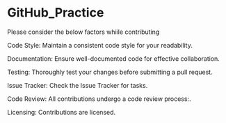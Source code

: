 # GitHub_Practice

Please consider the below factors whiile contributing

Code Style:
Maintain a consistent code style for your readability.

Documentation:
Ensure well-documented code for effective collaboration.

Testing:
Thoroughly test your changes before submitting a pull request.

Issue Tracker:
Check the Issue Tracker for tasks.

Code Review:
All contributions undergo a code review process:.

Licensing:
Contributions are licensed.


